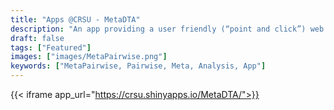 ```yaml
---
title: "Apps @CRSU - MetaDTA"
description: "An app providing a user friendly (“point and click”) web interface for conducting meta-analysis of diagnostic test accuracy (DTA) studies.  Analysis options include the bivariate meta-analysis model - recommended for use in Cochrane DTA reviews (but not available in Cochrane software)."
draft: false
tags: ["Featured"]
images: ["images/MetaPairwise.png"]
keywords: ["MetaPairwise, Pairwise, Meta, Analysis, App"]
---
```


{{< iframe app_url="https://crsu.shinyapps.io/MetaDTA/">}}